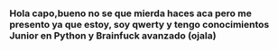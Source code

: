 ### Hola capo,bueno no se que mierda haces aca pero me presento ya que estoy, soy qwerty y tengo conocimientos Junior en Python y Brainfuck avanzado (ojala)
<!--
**qwerty-gba/qwerty-gba** is a ✨ _special_ ✨ repository because its `README.md` (this file) appears on your GitHub profile.

Here are some ideas to get you started:

- 🔭 I’m currently working on ...
- 🌱 I’m currently learning ...
- 👯 I’m looking to collaborate on ...
- 🤔 I’m looking for help with ...
- 💬 Ask me about ...
- 📫 How to reach me: ...
- 😄 Pronouns: ...
- ⚡ Fun fact: ...
-->
